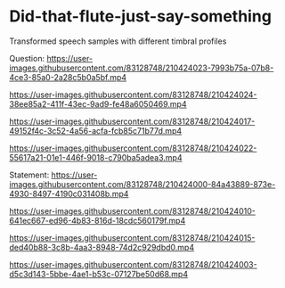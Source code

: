 # Did-that-flute-just-say-something
Transformed speech samples with different timbral profiles

Question:
https://user-images.githubusercontent.com/83128748/210424023-7993b75a-07b8-4ce3-85a0-2a28c5b0a5bf.mp4

https://user-images.githubusercontent.com/83128748/210424024-38ee85a2-411f-43ec-9ad9-fe48a6050469.mp4

https://user-images.githubusercontent.com/83128748/210424017-49152f4c-3c52-4a56-acfa-fcb85c71b77d.mp4

https://user-images.githubusercontent.com/83128748/210424022-55617a21-01e1-446f-9018-c790ba5adea3.mp4


Statement:
https://user-images.githubusercontent.com/83128748/210424000-84a43889-873e-4930-8497-4190c031408b.mp4

https://user-images.githubusercontent.com/83128748/210424010-641ec667-ed96-4b83-816d-18cdc560179f.mp4

https://user-images.githubusercontent.com/83128748/210424015-ded40b88-3c8b-4aa3-8948-74d2c929dbd0.mp4

https://user-images.githubusercontent.com/83128748/210424003-d5c3d143-5bbe-4ae1-b53c-07127be50d68.mp4
